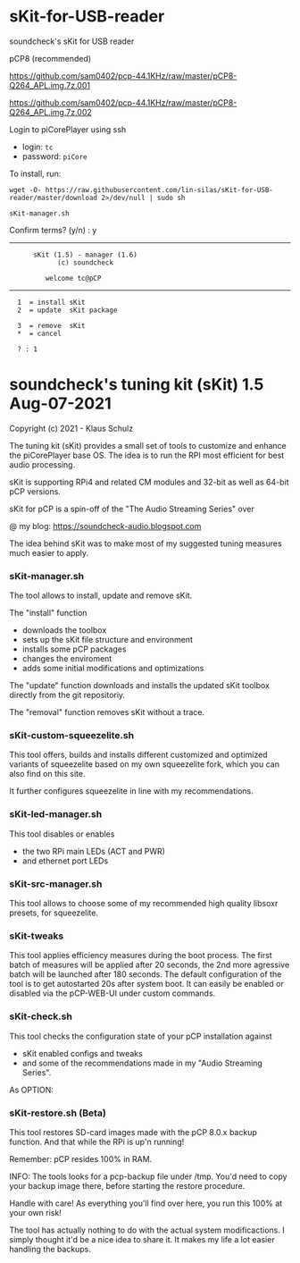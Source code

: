 # sKit-for-USB-reader
soundcheck's sKit for USB reader

pCP8 (recommended)

https://github.com/sam0402/pcp-44.1KHz/raw/master/pCP8-Q264_APL.img.7z.001

https://github.com/sam0402/pcp-44.1KHz/raw/master/pCP8-Q264_APL.img.7z.002


Login to piCorePlayer using ssh

* login: `tc`
* password: `piCore`

To install, run:

`wget -O- https://raw.githubusercontent.com/lin-silas/sKit-for-USB-reader/master/download 2>/dev/null | sudo sh`

`sKit-manager.sh`

Confirm terms? (y/n)  : y

_______________________________________________________________

	      sKit (1.5) - manager (1.6)
	            (c) soundcheck

	         welcome tc@pCP
_______________________________________________________________


	  1  = install sKit
	  2  = update  sKit package

	  3  = remove  sKit
	  *  = cancel

	  ? : 1



# soundcheck's tuning kit  (sKit)  1.5   Aug-07-2021

Copyright (c) 2021 - Klaus Schulz


The tuning kit (sKit) provides a small set of tools to customize and enhance
the piCorePlayer base OS. The idea is to run the RPI most efficient for best
audio processing.

sKit is supporting RPi4 and related CM modules and 32-bit as well
as 64-bit pCP versions.

sKit for pCP is a spin-off of the "The Audio Streaming Series"  over 

@ my blog: https://soundcheck-audio.blogspot.com 


The idea behind sKit was to make most of my suggested tuning measures much 
easier to apply.


### sKit-manager.sh

The tool allows to install, update and remove sKit.

The "install" function  

  * downloads the toolbox 
  * sets up the sKit file structure and environment
  * installs some pCP packages
  * changes the enviroment
  * adds some initial modifications and optimizations

The "update" function downloads and installs the updated
sKit toolbox directly from the git repositoriy.

The "removal" function removes sKit without a trace.


### sKit-custom-squeezelite.sh

This tool offers, builds and installs different customized 
and optimized variants of squeezelite based on my own 
squeezelite fork, which you can also find on this site.

It further configures squeezelite in line with my recommendations.


### sKit-led-manager.sh

This tool disables or enables

* the two RPi main LEDs (ACT and PWR) 
* and ethernet port LEDs


### sKit-src-manager.sh

This tool allows to choose some of my recommended high quality libsoxr presets, 
for squeezelite.


### sKit-tweaks

This tool applies efficiency measures during the boot process.
The first batch of measures will be applied after 20 seconds, 
the 2nd more agressive batch will be launched after 180 seconds.
The default configuration of the tool is to get autostarted 20s after system boot. 
It can easily be enabled or disabled via the pCP-WEB-UI under custom commands.


### sKit-check.sh

This tool checks the configuration state of your pCP installation against 

* sKit enabled configs and tweaks 
* and some of the recommendations made in my "Audio Streaming Series". 


As OPTION:


### sKit-restore.sh (Beta)

This tool restores SD-card images made with the pCP 8.0.x  backup function. And that while the
RPi is up'n running! 

Remember: pCP resides 100% in RAM.

INFO: The tools looks for a pcp-backup file under /tmp. You'd need to copy your backup image there,
before starting the restore procedure.


Handle with care! As everything you'll find over here, you run this 100% at your own risk!

The tool has actually nothing to do with the actual system modificactions. 
I simply thought it'd be a nice idea to share it. It makes my life a lot easier handling the backups.
